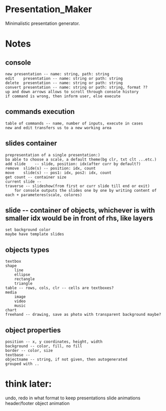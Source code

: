 # Presentation_Maker
Minimalistic presentation generator.


# Notes

## console
	new	presentation -- name: string, path: string
	edit	presentation -- name: string or path: string
	delete	presentation -- name: string or path: string
	convert presentation -- name: string or path: string, format ??
	up and down arrows allows to scroll through console history
	if command is wrong, then inform user, else execute
 
## commands execution
	table of commands -- name, number of inputs, execute in cases
	new and edit transfers us to a new working area
		
## slides container
	prepresentation of a single presentation:)
	ba able to choose a scale, a default theme(bg clr, txt clt ...etc.)
	add	slide	 -- slide, position: idx(after curr by default?)
	remove	slide(s) -- position: idx, count
	move	slide(s) -- pos1: idx, pos2: idx, count
	get count -- container size
	current slide -- 
	traverse -- slideshow(from first or curr slide till end or exit)
		for console outputs the slides one by one by writing content of each + parameteres(scale, colores)
		
		
## slide -- container of objects, whichever is with smaller idx would be in front of rhs, like layers
	set background color
	maybe have template slides
	
		
		
		
		
		
		
		
## objects types
	textbox
	shape
		line
		ellipse
		rectangle
		triangle
	table -- rows, cols, clr -- cells are textboxes?
	media
		image
		video
		music
	chart
	freehand -- drawing, save as photo with transparent background maybe?
	
## object properties
	position -- x, y coordinates, height, width
	background -- color, fill, no fill
	border -- color, size
	textbase --
	objectname -- string, if not given, then autogenerated
	grouped with ..



 # think later:
 
 undo, redo
 in what format to keep presentations
 slide animations
 header/footer
 object animation
